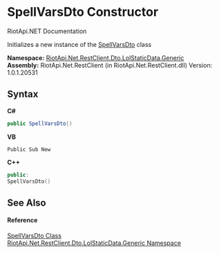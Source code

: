 # SpellVarsDto Constructor 
RiotApi.NET Documentation 

Initializes a new instance of the <a href="717a97f4-21f4-f454-f855-72951fc6035d">SpellVarsDto</a> class

**Namespace:**&nbsp;<a href="304beb8e-603a-7dd9-9522-85c438524038">RiotApi.Net.RestClient.Dto.LolStaticData.Generic</a><br />**Assembly:**&nbsp;RiotApi.Net.RestClient (in RiotApi.Net.RestClient.dll) Version: 1.0.1.20531

## Syntax

**C#**<br />
``` C#
public SpellVarsDto()
```

**VB**<br />
``` VB
Public Sub New
```

**C++**<br />
``` C++
public:
SpellVarsDto()
```


## See Also


#### Reference
<a href="717a97f4-21f4-f454-f855-72951fc6035d">SpellVarsDto Class</a><br /><a href="304beb8e-603a-7dd9-9522-85c438524038">RiotApi.Net.RestClient.Dto.LolStaticData.Generic Namespace</a><br />